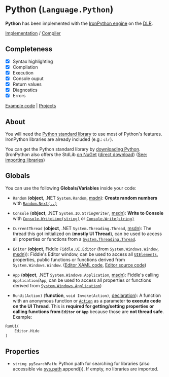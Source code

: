 # Python (`Language.Python`)

**Python** has been implemented with the [IronPython engine](http://ironpython.net/) on the [DLR](https://docs.microsoft.com/en-us/dotnet/framework/reflection-and-codedom/dynamic-language-runtime-overview).

[Implementation](https://github.com/mrousavy/Fiddle/tree/master/Fiddle.Compilers/Implementation/Python) / [Compiler](https://github.com/mrousavy/Fiddle/blob/master/Fiddle.Compilers/Implementation/Python/PyCompiler.cs)

## Completeness

- [x] Syntax highlighting
- [x] Compilation
- [x] Execution
- [x] Console ouput
- [x] Return values
- [x] Diagnostics
- [x] Errors

[Example code](https://github.com/mrousavy/Fiddle/blob/master/Fiddle.Compilers/Implementation/Python/PythonDemo.py) | [Projects](https://github.com/mrousavy/Fiddle/projects)

## About
You will need the [Python standard library](https://docs.python.org/2/library/index.html) to use most of Python's features. IronPython libraries are already included (e.g.: `clr`). 

You can get the Python standard library by [downloading Python](https://www.python.org/downloads/). (IronPython also offers the StdLib [on NuGet](https://www.nuget.org/packages/IronPython.StdLib/) ([direct download](https://www.nuget.org/api/v2/package/IronPython.StdLib/2.7.7)) ([See: importing libraries](#properties))

## Globals
You can use the following **Globals/Variables** inside your code:

* `Random` (**object**, .NET `System.Random`, [msdn](https://msdn.microsoft.com/en-us/library/system.random(v=vs.110).aspx)): **Create random numbers** with [`Random.Next(..)`](https://msdn.microsoft.com/en-us/library/system.random.next(v=vs.110).aspx)

* `Console` (**object**, .NET `System.IO.StringWriter`, [msdn](https://msdn.microsoft.com/en-us/library/system.io.stringwriter(v=vs.110).aspx)): **Write to Console** with [`Console.WriteLine(string)`](https://msdn.microsoft.com/en-us/library/system.console.writeline(v=vs.110).aspx) or [`Console.Write(string)`](https://msdn.microsoft.com/en-us/library/system.console.write(v=vs.110).aspx)

* `CurrentThread` (**object**, .NET `System.Threading.Thread`, [msdn](https://msdn.microsoft.com/en-us/library/system.threading.thread(v=vs.110).aspx)): The thread this got initialized on (**mostly UI Thread**), can be used to access all properties or functions from a [`System.Threading.Thread`](https://msdn.microsoft.com/en-us/library/system.threading.thread(v=vs.110).aspx).

* `Editor` (**object**, Fiddle `Fiddle.UI.Editor` (from `System.Windows.Window`, [msdn](https://msdn.microsoft.com/en-us/library/system.windows.window(v=vs.110).aspx))): Fiddle's Editor window, can be used to access all [`UIElements`](https://msdn.microsoft.com/en-us/library/system.windows.uielement(v=vs.110).aspx), properties, public functions or functions derived from `System.Windows.Window`. ([Editor XAML code](https://github.com/mrousavy/Fiddle/blob/master/Fiddle.UI/Editor.xaml), [Editor source code](https://github.com/mrousavy/Fiddle/blob/master/Fiddle.UI/Editor.xaml.cs))

* `App` (**object**, .NET `System.Windows.Application`, [msdn](https://msdn.microsoft.com/en-us/library/system.windows.application(v=vs.110).aspx)): Fiddle's calling `Application`/`App`, can be used to access all properties or functions derived from [`System.Windows.Application`](https://msdn.microsoft.com/en-us/library/system.windows.application(v=vs.110).aspx))

* `RunUi(Action)` (**function**, `void Invoke(Action)`, [declaration](https://github.com/mrousavy/Fiddle/blob/master/Fiddle.UI/FiddleGlobals.cs#L13)): A function with an anonymous function or [`Action`](https://msdn.microsoft.com/en-us/library/018hxwa8(v=vs.110).aspx) as a parameter **to execute code on the UI Thread**. This is **required for getting/setting properties or calling functions from `Editor` or `App`** because those are **not thread safe**. Example:

```py
RunUi(
    Editor.Hide
)
```

## Properties
- `string pySearchPath`: Python path for searching for libraries (also accessible via [sys.path](https://docs.python.org/2/library/sys.html#sys.path).append()). If empty, no libraries are imported.

